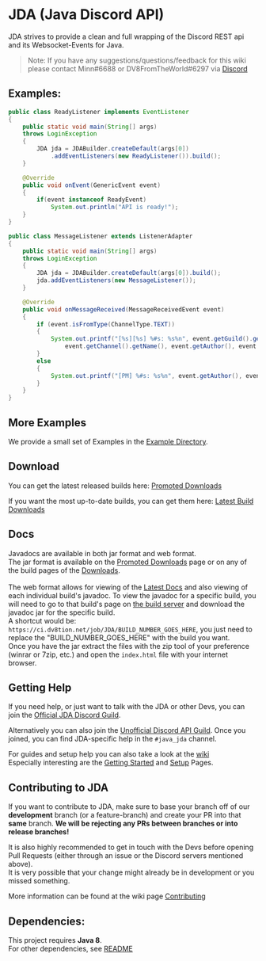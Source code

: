 # JDA (Java Discord API)
JDA strives to provide a clean and full wrapping of the Discord REST api and its Websocket-Events for Java.
> Note: If you have any suggestions/questions/feedback for this wiki please contact Minn#6688 or DV8FromTheWorld#6297 via [Discord](https://discord.gg/0hMr4ce0tIk3pSjp)

## Examples:
```java
public class ReadyListener implements EventListener
{
    public static void main(String[] args)
    throws LoginException
    {
        JDA jda = JDABuilder.createDefault(args[0])
            .addEventListeners(new ReadyListener()).build();
    }

    @Override
    public void onEvent(GenericEvent event)
    {
        if(event instanceof ReadyEvent)
            System.out.println("API is ready!");
    }
}
```

```java
public class MessageListener extends ListenerAdapter
{
    public static void main(String[] args)
    throws LoginException
    {
        JDA jda = JDABuilder.createDefault(args[0]).build();
        jda.addEventListeners(new MessageListener());
    }

    @Override
    public void onMessageReceived(MessageReceivedEvent event)
    {
        if (event.isFromType(ChannelType.TEXT))
        {
            System.out.printf("[%s][%s] %#s: %s%n", event.getGuild().getName(),
                event.getChannel().getName(), event.getAuthor(), event.getMessage().getContentDisplay());
        }
        else
        {
            System.out.printf("[PM] %#s: %s%n", event.getAuthor(), event.getMessage().getContentDisplay());
        }
    }
}
```

## More Examples
We provide a small set of Examples in the [Example Directory](https://github.com/DV8FromTheWorld/JDA/tree/master/src/examples/java).

## Download
You can get the latest released builds here:
[Promoted Downloads](https://github.com/DV8FromTheWorld/JDA/releases)

If you want the most up-to-date builds, you can get them here: [Latest Build Downloads](https://ci.dv8tion.net/job/JDA/)

## Docs
Javadocs are available in both jar format and web format.<br>
The jar format is available on the [Promoted Downloads](https://github.com/DV8FromTheWorld/JDA/releases) page or on any of the
build pages of the [Downloads](https://ci.dv8tion.net/job/JDA/).<br>
<br>
The web format allows for viewing of the [Latest Docs](https://ci.dv8tion.net/job/JDA/javadoc/)
and also viewing of each individual build's javadoc. To view the javadoc for a specific build, you will need to go to that build's page
on [the build server](https://ci.dv8tion.net/job/JDA/) and download the javadoc jar for the specific build.<br>
A shortcut would be: `https://ci.dv8tion.net/job/JDA/BUILD_NUMBER_GOES_HERE`, you just need to replace the 
"BUILD_NUMBER_GOES_HERE" with the build you want.<br>
Once you have the jar extract the files with the zip tool of your preference (winrar or 7zip, etc.) and open the `index.html` file with your internet browser.

## Getting Help
If you need help, or just want to talk with the JDA or other Devs, you can join the [Official JDA Discord Guild](https://discord.gg/0hMr4ce0tIl3SLv5).

Alternatively you can also join the [Unofficial Discord API Guild](https://discord.gg/discord-api).
Once you joined, you can find JDA-specific help in the `#java_jda` channel.

For guides and setup help you can also take a look at the [wiki](https://github.com/DV8FromTheWorld/JDA/wiki)
<br>Especially interesting are the [Getting Started](https://github.com/DV8FromTheWorld/JDA/wiki/3\)-Getting-Started)
and [Setup](https://github.com/DV8FromTheWorld/JDA/wiki/2\)-Setup) Pages.

## Contributing to JDA
If you want to contribute to JDA, make sure to base your branch off of our **development** branch (or a feature-branch)
and create your PR into that **same** branch. **We will be rejecting any PRs between branches or into release branches!**

It is also highly recommended to get in touch with the Devs before opening Pull Requests (either through an issue or the Discord servers mentioned above).<br>
It is very possible that your change might already be in development or you missed something.

More information can be found at the wiki page [Contributing](https://github.com/DV8FromTheWorld/JDA/wiki/5\)-Contributing)

## Dependencies:
This project requires **Java 8**.<br>
For other dependencies, see [README](https://github.com/DV8FromTheWorld/JDA/tree/master/README.md)
